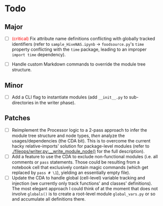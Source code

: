 
<style>
r { color: Red }
o { color: Orange }
g { color: Green }
</style>

# Todo


## Major

- [ ] <r>(critical)</r> Fix attribute name definitions conflicting with globally tracked identifiers (refer to `sample_HiveNAS.ipynb` -> `foodsource.py`'s `time` property conflicting with the `time` package, leading to an improper `import time` dependency).

- [ ] Handle custom Markdown commands to override the module tree structure.


## Minor

- [ ] Add a CLI flag to instantiate modules (add `__init__.py` to sub-directories in the writer phase).

## Patches



- [ ] Reimplement the Processor logic to a 2-pass approach to infer the module tree structure and node types, _then_ analyze the usages/dependencies (the CDA bit). This is to overcome the current hacky relative-imports' solution for package-level modules (refer to [./fileops/writer.py:\_\_write_module_node()](https://github.com/ThunderStruct/nbrefactor/blob/7dfbf751d9b05e99fc5aedf6e3b729bf7299b0c8/fileops/writer.py#L38) for the full description).
- [ ] Add a feature to use the CDA to exclude non-functional modules (i.e. all comments or `pass` statements. Those could be resulting from a notebook cell that exclusively contain magic commands (which get replaced by `pass # \1`), yielding an essentially empty file).
- [ ] Update the CDA to handle global (cell-level) variable tracking and injection (we currently only track functions' and classes' definitions). The most elegant approach I could think of at the moment that does not involve `globals()` is to create a root-level module `global_vars.py` or so and accumulate all definitions there.
